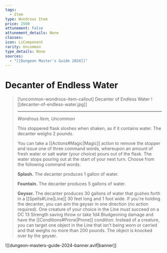 ```yaml
---
tags:
  - Item
type: Wondrous Item
price: 2500
attunement: False
attunement_details: None
classes:
icon: LiComponent
rarity: Uncommon
type_details: None
sources: 
  - "[[Dungeon Master's Guide 2024]]"
---
```

# Decanter of Endless Water
>[!uncommon-wondrous-item-callout] Decanter of Endless Water
>![[decanter-of-endless-water.jpg]]
>
>- - -
>_Wondrous Item, Uncommon_
>
>This stoppered flask sloshes when shaken, as if it contains water. The decanter weighs 2 pounds.
>
>You can take a [[Actions#Magic\|Magic]] action to remove the stopper and issue one of three command words, whereupon an amount of fresh water or salt water (your choice) pours out of the flask. The water stops pouring out at the start of your next turn. Choose from the following command words:
>
>**Splash.** The decanter produces 1 gallon of water.
>
>**Fountain.** The decanter produces 5 gallons of water.
>
>**Geyser.** The decanter produces 30 gallons of water that gushes forth in a [[Spells#Line\|Line]] 30 feet long and 1 foot wide. If you're holding the decanter, you can aim the geyser in one direction (no action required). One creature of your choice in the Line must succeed on a DC 13 Strength saving throw or take 1d4 Bludgeoning damage and have the [[Conditions#Prone\|Prone]] condition. Instead of a creature, you can target one object in the Line that isn't being worn or carried and that weighs no more than 200 pounds. The object is knocked over by the geyser.
>


![[dungeon-masters-guide-2024-banner.avif|banner]]